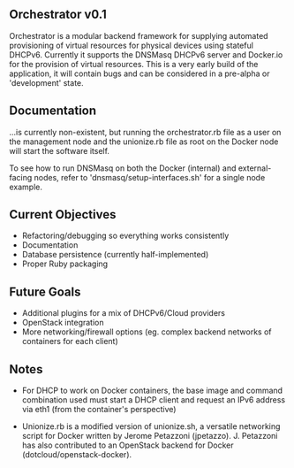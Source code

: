 ## Orchestrator v0.1

Orchestrator is a modular backend framework for supplying automated provisioning of virtual resources for physical devices using stateful DHCPv6. Currently it
supports the DNSMasq DHCPv6 server and Docker.io for the provision of virtual resources. This is a very early build of the application, it will contain bugs and
can be considered in a pre-alpha or 'development' state. 

## Documentation

...is currently non-existent, but running the orchestrator.rb file as a user on the management node and the unionize.rb file as root on the Docker node will start the software itself.

To see how to run DNSMasq on both the Docker (internal) and external-facing nodes, refer to 'dnsmasq/setup-interfaces.sh' for a single node example.   

## Current Objectives

* Refactoring/debugging so everything works consistently
* Documentation
* Database persistence (currently half-implemented)
* Proper Ruby packaging

## Future Goals 

* Additional plugins for a mix of DHCPv6/Cloud providers
* OpenStack integration
* More networking/firewall options (eg. complex backend networks of containers for each client)

## Notes

* For DHCP to work on Docker containers, the base image and command combination used must start a DHCP client and request an IPv6 address via eth1 (from the container's perspective)

* Unionize.rb is a modified version of unionize.sh, a versatile networking script for Docker written by Jerome Petazzoni (jpetazzo). J. Petazzoni has also contributed to an OpenStack backend for Docker (dotcloud/openstack-docker). 
